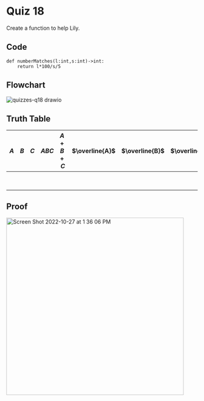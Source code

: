 # Quiz 18
Create a function to help Lily.

## Code
```
def numberMatches(l:int,s:int)->int:
    return l*100/s/5
```

## Flowchart
![quizzes-q18 drawio](https://user-images.githubusercontent.com/113817801/198192699-f655d98c-032a-4b5a-96a3-835ebf988e85.png)

## Truth Table

| $A$ | $B$ | $C$ | $ABC$ | $A+B+C$ | $\overline{A}$ | $\overline{B}$ | $\overline{C}$ | $\overline{ABC}$ | $\overline{\overline{ABC}}$ | $ABC+(A+B+C)$ | $ABC+(A+B+C)+\overline{\overline{ABC}}$ |
|:---:|:---:|:---:|-------|---------|----------------|----------------|----------------|------------------|-----------------------------|---------------|-----------------------------------------|
|     |     |     |       |         |                |                |                |                  |                             |               |                                         |
|     |     |     |       |         |                |                |                |                  |                             |               |                                         |
|     |     |     |       |         |                |                |                |                  |                             |               |                                         |
|     |     |     |       |         |                |                |                |                  |                             |               |                                         |
|     |     |     |       |         |                |                |                |                  |                             |               |                                         |
|     |     |     |       |         |                |                |                |                  |                             |               |                                         |
|     |     |     |       |         |                |                |                |                  |                             |               |                                         |
|     |     |     |       |         |                |                |                |                  |                             |               |                                         |

## Proof
<img width="467" alt="Screen Shot 2022-10-27 at 1 36 06 PM" src="https://user-images.githubusercontent.com/113817801/198192434-b250a5d9-08be-40a1-9d62-828fa6feff9f.png">
